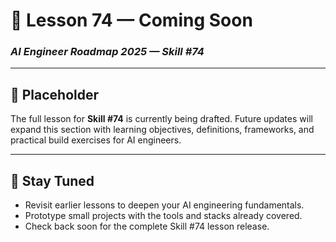 # 🚧 Lesson 74 — Coming Soon

### *AI Engineer Roadmap 2025 — Skill #74*

---

## 🚧 Placeholder
The full lesson for **Skill #74** is currently being drafted. Future updates will expand this section with learning objectives, definitions, frameworks, and practical build exercises for AI engineers.

---

## 📌 Stay Tuned
* Revisit earlier lessons to deepen your AI engineering fundamentals.
* Prototype small projects with the tools and stacks already covered.
* Check back soon for the complete Skill #74 lesson release.
